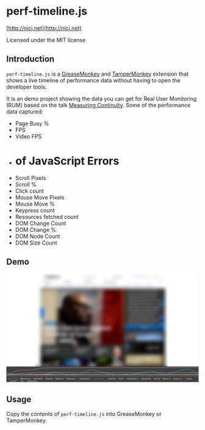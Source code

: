 # perf-timeline.js

[http://nicj.net](http://nicj.net)

Licensed under the MIT license

## Introduction

`perf-timeline.js` is a [GreaseMonkey](http://www.greasespot.net/) and [TamperMonkey](https://tampermonkey.net/) extension
that shows a live timeline of performance data without having to open the developer tools.

It is an demo project showing the data you can get for Real User Monitoring (RUM) based on the
talk [Measuring Continuity](https://www.slideshare.net/nicjansma/measuring-continuity).  Some of the performance data captured:

* Page Busy %
* FPS
* Video FPS
* # of JavaScript Errors
* Scroll Pixels
* Scroll %
* Click count
* Mouse Move Pixels
* Mouse Move %
* Keypress count
* Resources fetched count
* DOM Change Count
* DOM Change %
* DOM Node Count
* DOM Size Count

## Demo

![Demo](demo.jpg)

## Usage

Copy the contents of `perf-timeline.js` into GreaseMonkey or TamperMonkey.
